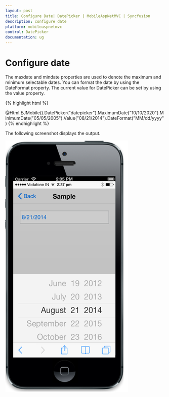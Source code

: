 ```yaml
---
layout: post
title: Configure Date| DatePicker | MobileAspNetMVC | Syncfusion
description: configure date                                        
platform: mobileaspnetmvc
control: DatePicker
documentation: ug
---
```


# Configure date                                        

The maxdate and mindate properties are used to denote the maximum and minimum selectable dates. You can format the date by using the DateFormat property. The current value for DatePicker can be set by using the value property.


{% highlight html %}




@Html.EJMobile().DatePicker("datepicker").MaximumDate("10/10/2020").MinimumDate("05/05/2005").Value("08/21/2014").DateFormat("MM/dd/yyyy")
{% endhighlight %}


The following screenshot displays the output.

![](Configure-date_images/Configure-date_img1.png)


